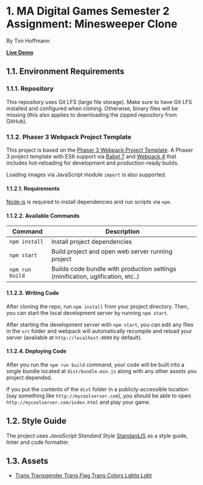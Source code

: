 # 1. MA Digital Games Semester 2 Assignment: Minesweeper Clone

By Tim Hoffmann

[**Live Demo**](https://timdhoffmann.github.io/ma2-phaser-minesweeper-distribution/)

## 1.1. Environment Requirements

### 1.1.1. Repository

This repository uses Git LFS (large file storage). Make sure to have Git LFS installed and configured when cloning. Otherwise, binary files will be missing (this also applies to downloading the zipped repository from GitHub).

### 1.1.2. Phaser 3 Webpack Project Template

This project is based on the [Phaser 3 Webpack Project Template](https://github.com/photonstorm/phaser3-project-template).
A Phaser 3 project template with ES6 support via [Babel 7](https://babeljs.io/) and [Webpack 4](https://webpack.js.org/)
that includes hot-reloading for development and production-ready builds.

Loading images via JavaScript module `import` is also supported.

#### 1.1.2.1. Requirements

[Node.js](https://nodejs.org) is required to install dependencies and run scripts via `npm`.

#### 1.1.2.2. Available Commands

| Command         | Description                                                                     |
| --------------- | ------------------------------------------------------------------------------- |
| `npm install`   | Install project dependencies                                                    |
| `npm start`     | Build project and open web server running project                               |
| `npm run build` | Builds code bundle with production settings (minification, uglification, etc..) |

#### 1.1.2.3. Writing Code

After cloning the repo, run `npm install` from your project directory. Then, you can start the local development
server by running `npm start`.

After starting the development server with `npm start`, you can edit any files in the `src` folder
and webpack will automatically recompile and reload your server (available at `http://localhost:8080`
by default).

#### 1.1.2.4. Deploying Code

After you run the `npm run build` command, your code will be built into a single bundle located at `dist/bundle.min.js` along with any other assets you project depended.

If you put the contents of the `dist` folder in a publicly-accessible location (say something like `http://mycoolserver.com`),
you should be able to open `http://mycoolserver.com/index.html` and play your game.

## 1.2. Style Guide

The project uses _JavaScript Standard Style_ [StandardJS](https://standardjs.com/index.html) as a style guide, linter and code formatter.

## 1.3. Assets

- [Trans Transgender Trans Flag Trans Colors Lgbtq Lgbt](https://www.nicepng.com/ourpic/u2e6a9e6t4y3i1i1_trans-transgender-trans-flag-trans-colors-lgbtq-lgbt/)
